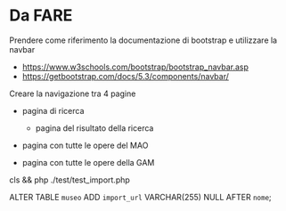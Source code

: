# Da FARE 

Prendere come riferimento la documentazione di bootstrap
e utilizzare la navbar 

- https://www.w3schools.com/bootstrap/bootstrap_navbar.asp
- https://getbootstrap.com/docs/5.3/components/navbar/


Creare la navigazione tra 4 pagine 

- pagina di ricerca
    - pagina del risultato della ricerca 
    
- pagina con tutte le opere del MAO
- pagina con tutte le opere della GAM 


cls && php ./test/test_import.php


ALTER TABLE `museo` ADD `import_url` VARCHAR(255) NULL AFTER `nome`;
